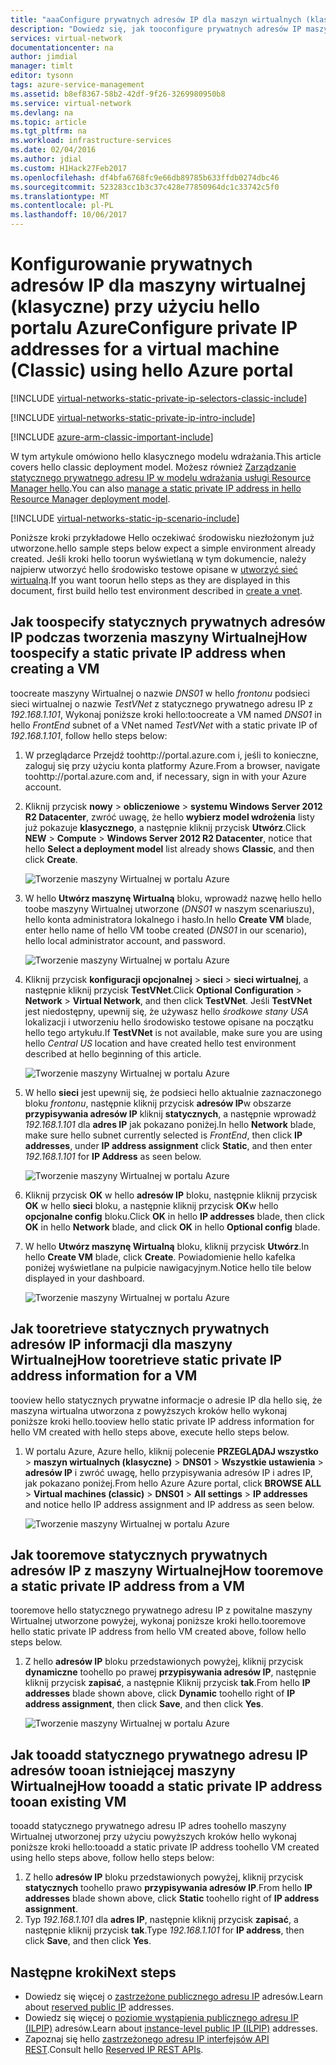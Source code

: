 ```yaml
---
title: "aaaConfigure prywatnych adresów IP dla maszyn wirtualnych (klasyczne) — portalu Azure | Dokumentacja firmy Microsoft"
description: "Dowiedz się, jak tooconfigure prywatnych adresów IP maszyn wirtualnych (klasyczne) za pomocą hello portalu Azure."
services: virtual-network
documentationcenter: na
author: jimdial
manager: timlt
editor: tysonn
tags: azure-service-management
ms.assetid: b8ef8367-58b2-42df-9f26-3269980950b8
ms.service: virtual-network
ms.devlang: na
ms.topic: article
ms.tgt_pltfrm: na
ms.workload: infrastructure-services
ms.date: 02/04/2016
ms.author: jdial
ms.custom: H1Hack27Feb2017
ms.openlocfilehash: df4bfa6768fc9e66db89785b633ffdb0274dbc46
ms.sourcegitcommit: 523283cc1b3c37c428e77850964dc1c33742c5f0
ms.translationtype: MT
ms.contentlocale: pl-PL
ms.lasthandoff: 10/06/2017
---
```

# <a name="configure-private-ip-addresses-for-a-virtual-machine-classic-using-hello-azure-portal"></a><span data-ttu-id="c0de2-103">Konfigurowanie prywatnych adresów IP dla maszyny wirtualnej (klasyczne) przy użyciu hello portalu Azure</span><span class="sxs-lookup"><span data-stu-id="c0de2-103">Configure private IP addresses for a virtual machine (Classic) using hello Azure portal</span></span>

[!INCLUDE [virtual-networks-static-private-ip-selectors-classic-include](../../includes/virtual-networks-static-private-ip-selectors-classic-include.md)]

[!INCLUDE [virtual-networks-static-private-ip-intro-include](../../includes/virtual-networks-static-private-ip-intro-include.md)]

[!INCLUDE [azure-arm-classic-important-include](../../includes/azure-arm-classic-important-include.md)]

<span data-ttu-id="c0de2-104">W tym artykule omówiono hello klasycznego modelu wdrażania.</span><span class="sxs-lookup"><span data-stu-id="c0de2-104">This article covers hello classic deployment model.</span></span> <span data-ttu-id="c0de2-105">Możesz również [Zarządzanie statycznego prywatnego adresu IP w modelu wdrażania usługi Resource Manager hello](virtual-networks-static-private-ip-arm-pportal.md).</span><span class="sxs-lookup"><span data-stu-id="c0de2-105">You can also [manage a static private IP address in hello Resource Manager deployment model](virtual-networks-static-private-ip-arm-pportal.md).</span></span>

[!INCLUDE [virtual-networks-static-ip-scenario-include](../../includes/virtual-networks-static-ip-scenario-include.md)]

<span data-ttu-id="c0de2-106">Poniższe kroki przykładowe Hello oczekiwać środowisku niezłożonym już utworzone.</span><span class="sxs-lookup"><span data-stu-id="c0de2-106">hello sample steps below expect a simple environment already created.</span></span> <span data-ttu-id="c0de2-107">Jeśli kroki hello toorun wyświetlaną w tym dokumencie, należy najpierw utworzyć hello środowisko testowe opisane w [utworzyć sieć wirtualną](virtual-networks-create-vnet-classic-pportal.md).</span><span class="sxs-lookup"><span data-stu-id="c0de2-107">If you want toorun hello steps as they are displayed in this document, first build hello test environment described in [create a vnet](virtual-networks-create-vnet-classic-pportal.md).</span></span>

## <a name="how-toospecify-a-static-private-ip-address-when-creating-a-vm"></a><span data-ttu-id="c0de2-108">Jak toospecify statycznych prywatnych adresów IP podczas tworzenia maszyny Wirtualnej</span><span class="sxs-lookup"><span data-stu-id="c0de2-108">How toospecify a static private IP address when creating a VM</span></span>
<span data-ttu-id="c0de2-109">toocreate maszyny Wirtualnej o nazwie *DNS01* w hello *frontonu* podsieci sieci wirtualnej o nazwie *TestVNet* z statycznego prywatnego adresu IP z *192.168.1.101*, Wykonaj poniższe kroki hello:</span><span class="sxs-lookup"><span data-stu-id="c0de2-109">toocreate a VM named *DNS01* in hello *FrontEnd* subnet of a VNet named *TestVNet* with a static private IP of *192.168.1.101*, follow hello steps below:</span></span>

1. <span data-ttu-id="c0de2-110">W przeglądarce Przejdź toohttp://portal.azure.com i, jeśli to konieczne, zaloguj się przy użyciu konta platformy Azure.</span><span class="sxs-lookup"><span data-stu-id="c0de2-110">From a browser, navigate toohttp://portal.azure.com and, if necessary, sign in with your Azure account.</span></span>
2. <span data-ttu-id="c0de2-111">Kliknij przycisk **nowy** > **obliczeniowe** > **systemu Windows Server 2012 R2 Datacenter**, zwróć uwagę, że hello **wybierz model wdrożenia** listy już pokazuje **klasycznego**, a następnie kliknij przycisk **Utwórz**.</span><span class="sxs-lookup"><span data-stu-id="c0de2-111">Click **NEW** > **Compute** > **Windows Server 2012 R2 Datacenter**, notice that hello **Select a deployment model** list already shows **Classic**, and then click **Create**.</span></span>
   
    ![Tworzenie maszyny Wirtualnej w portalu Azure](./media/virtual-networks-static-ip-classic-pportal/figure01.png)
3. <span data-ttu-id="c0de2-113">W hello **Utwórz maszynę Wirtualną** bloku, wprowadź nazwę hello hello toobe maszyny Wirtualnej utworzone (*DNS01* w naszym scenariuszu), hello konta administratora lokalnego i hasło.</span><span class="sxs-lookup"><span data-stu-id="c0de2-113">In hello **Create VM** blade, enter hello name of hello VM toobe created (*DNS01* in our scenario), hello local administrator account, and password.</span></span>
   
    ![Tworzenie maszyny Wirtualnej w portalu Azure](./media/virtual-networks-static-ip-classic-pportal/figure02.png)
4. <span data-ttu-id="c0de2-115">Kliknij przycisk **konfiguracji opcjonalnej** > **sieci** > **sieci wirtualnej**, a następnie kliknij przycisk **TestVNet**.</span><span class="sxs-lookup"><span data-stu-id="c0de2-115">Click **Optional Configuration** > **Network** > **Virtual Network**, and then click **TestVNet**.</span></span> <span data-ttu-id="c0de2-116">Jeśli **TestVNet** jest niedostępny, upewnij się, że używasz hello *środkowe stany USA* lokalizacji i utworzeniu hello środowisko testowe opisane na początku hello tego artykułu.</span><span class="sxs-lookup"><span data-stu-id="c0de2-116">If **TestVNet** is not available, make sure you are using hello *Central US* location and have created hello test environment described at hello beginning of this article.</span></span>
   
    ![Tworzenie maszyny Wirtualnej w portalu Azure](./media/virtual-networks-static-ip-classic-pportal/figure03.png)
5. <span data-ttu-id="c0de2-118">W hello **sieci** jest upewnij się, że podsieci hello aktualnie zaznaczonego bloku *frontonu*, następnie kliknij przycisk **adresów IP**w obszarze **przypisywania adresów IP** kliknij **statycznych**, a następnie wprowadź *192.168.1.101* dla **adres IP** jak pokazano poniżej.</span><span class="sxs-lookup"><span data-stu-id="c0de2-118">In hello **Network** blade, make sure hello subnet currently selected is *FrontEnd*, then click **IP addresses**, under **IP address assignment** click **Static**, and then enter *192.168.1.101* for **IP Address** as seen below.</span></span>
   
    ![Tworzenie maszyny Wirtualnej w portalu Azure](./media/virtual-networks-static-ip-classic-pportal/figure04.png)    
6. <span data-ttu-id="c0de2-120">Kliknij przycisk **OK** w hello **adresów IP** bloku, następnie kliknij przycisk **OK** w hello **sieci** bloku, a następnie kliknij przycisk **OK**w hello **opcjonalne config** bloku.</span><span class="sxs-lookup"><span data-stu-id="c0de2-120">Click **OK** in hello **IP addresses** blade, then click **OK** in hello **Network** blade, and click **OK** in hello **Optional config** blade.</span></span>
7. <span data-ttu-id="c0de2-121">W hello **Utwórz maszynę Wirtualną** bloku, kliknij przycisk **Utwórz**.</span><span class="sxs-lookup"><span data-stu-id="c0de2-121">In hello **Create VM** blade, click **Create**.</span></span> <span data-ttu-id="c0de2-122">Powiadomienie hello kafelka poniżej wyświetlane na pulpicie nawigacyjnym.</span><span class="sxs-lookup"><span data-stu-id="c0de2-122">Notice hello tile below displayed in your dashboard.</span></span>
   
    ![Tworzenie maszyny Wirtualnej w portalu Azure](./media/virtual-networks-static-ip-classic-pportal/figure05.png)

## <a name="how-tooretrieve-static-private-ip-address-information-for-a-vm"></a><span data-ttu-id="c0de2-124">Jak tooretrieve statycznych prywatnych adresów IP informacji dla maszyny Wirtualnej</span><span class="sxs-lookup"><span data-stu-id="c0de2-124">How tooretrieve static private IP address information for a VM</span></span>
<span data-ttu-id="c0de2-125">tooview hello statycznych prywatne informacje o adresie IP dla hello się, że maszyna wirtualna utworzona z powyższych kroków hello wykonaj poniższe kroki hello.</span><span class="sxs-lookup"><span data-stu-id="c0de2-125">tooview hello static private IP address information for hello VM created with hello steps above, execute hello steps below.</span></span>

1. <span data-ttu-id="c0de2-126">W portalu Azure, Azure hello, kliknij polecenie **PRZEGLĄDAJ wszystko** > **maszyn wirtualnych (klasyczne)** > **DNS01**  >   **Wszystkie ustawienia** > **adresów IP** i zwróć uwagę, hello przypisywania adresów IP i adres IP, jak pokazano poniżej.</span><span class="sxs-lookup"><span data-stu-id="c0de2-126">From hello Azure Azure portal, click **BROWSE ALL** > **Virtual machines (classic)** > **DNS01** > **All settings** > **IP addresses** and notice hello IP address assignment and IP address as seen below.</span></span>
   
    ![Tworzenie maszyny Wirtualnej w portalu Azure](./media/virtual-networks-static-ip-classic-pportal/figure06.png)

## <a name="how-tooremove-a-static-private-ip-address-from-a-vm"></a><span data-ttu-id="c0de2-128">Jak tooremove statycznych prywatnych adresów IP z maszyny Wirtualnej</span><span class="sxs-lookup"><span data-stu-id="c0de2-128">How tooremove a static private IP address from a VM</span></span>
<span data-ttu-id="c0de2-129">tooremove hello statycznego prywatnego adresu IP z powitalne maszyny Wirtualnej utworzone powyżej, wykonaj poniższe kroki hello.</span><span class="sxs-lookup"><span data-stu-id="c0de2-129">tooremove hello static private IP address from hello VM created above, follow hello steps below.</span></span>

1. <span data-ttu-id="c0de2-130">Z hello **adresów IP** bloku przedstawionych powyżej, kliknij przycisk **dynamiczne** toohello po prawej **przypisywania adresów IP**, następnie kliknij przycisk **zapisać**, a następnie Kliknij przycisk **tak**.</span><span class="sxs-lookup"><span data-stu-id="c0de2-130">From hello **IP addresses** blade shown above, click **Dynamic** toohello right of **IP address assignment**, then click **Save**, and then click **Yes**.</span></span>
   
    ![Tworzenie maszyny Wirtualnej w portalu Azure](./media/virtual-networks-static-ip-classic-pportal/figure07.png)

## <a name="how-tooadd-a-static-private-ip-address-tooan-existing-vm"></a><span data-ttu-id="c0de2-132">Jak tooadd statycznego prywatnego adresu IP adresów tooan istniejącej maszyny Wirtualnej</span><span class="sxs-lookup"><span data-stu-id="c0de2-132">How tooadd a static private IP address tooan existing VM</span></span>
<span data-ttu-id="c0de2-133">tooadd statycznego prywatnego adresu IP adres toohello maszyny Wirtualnej utworzonej przy użyciu powyższych kroków hello wykonaj poniższe kroki hello:</span><span class="sxs-lookup"><span data-stu-id="c0de2-133">tooadd a static private IP address toohello VM created using hello steps above, follow hello steps below:</span></span>

1. <span data-ttu-id="c0de2-134">Z hello **adresów IP** bloku przedstawionych powyżej, kliknij przycisk **statycznych** toohello prawo **przypisywania adresów IP**.</span><span class="sxs-lookup"><span data-stu-id="c0de2-134">From hello **IP addresses** blade shown above, click **Static** toohello right of **IP address assignment**.</span></span>
2. <span data-ttu-id="c0de2-135">Typ *192.168.1.101* dla **adres IP**, następnie kliknij przycisk **zapisać**, a następnie kliknij przycisk **tak**.</span><span class="sxs-lookup"><span data-stu-id="c0de2-135">Type *192.168.1.101* for **IP address**, then click **Save**, and then click **Yes**.</span></span>

## <a name="next-steps"></a><span data-ttu-id="c0de2-136">Następne kroki</span><span class="sxs-lookup"><span data-stu-id="c0de2-136">Next steps</span></span>
* <span data-ttu-id="c0de2-137">Dowiedz się więcej o [zastrzeżone publicznego adresu IP](virtual-networks-reserved-public-ip.md) adresów.</span><span class="sxs-lookup"><span data-stu-id="c0de2-137">Learn about [reserved public IP](virtual-networks-reserved-public-ip.md) addresses.</span></span>
* <span data-ttu-id="c0de2-138">Dowiedz się więcej o [poziomie wystąpienia publicznego adresu IP (ILPIP)](virtual-networks-instance-level-public-ip.md) adresów.</span><span class="sxs-lookup"><span data-stu-id="c0de2-138">Learn about [instance-level public IP (ILPIP)](virtual-networks-instance-level-public-ip.md) addresses.</span></span>
* <span data-ttu-id="c0de2-139">Zapoznaj się hello [zastrzeżonego adresu IP interfejsów API REST](https://msdn.microsoft.com/library/azure/dn722420.aspx).</span><span class="sxs-lookup"><span data-stu-id="c0de2-139">Consult hello [Reserved IP REST APIs](https://msdn.microsoft.com/library/azure/dn722420.aspx).</span></span>

